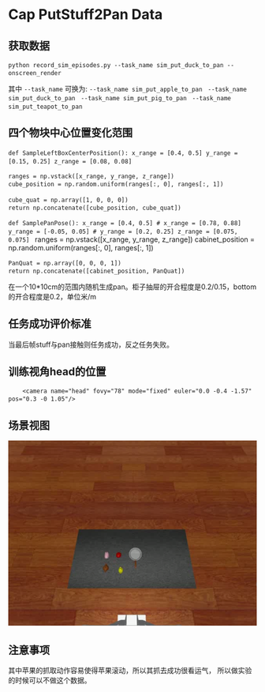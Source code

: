 # Cap PutStuff2Pan Data

## 获取数据
    python record_sim_episodes.py --task_name sim_put_duck_to_pan --onscreen_render
其中 `--task_name` 可换为:
`--task_name sim_put_apple_to_pan
`
`--task_name sim_put_duck_to_pan
`
`--task_name sim_put_pig_to_pan
`
`--task_name sim_put_teapot_to_pan
`
## 四个物块中心位置变化范围
`def SampleLeftBoxCenterPosition():
    x_range = [0.4, 0.5]
    y_range = [0.15, 0.25]
    z_range = [0.08, 0.08]`

    ranges = np.vstack([x_range, y_range, z_range])
    cube_position = np.random.uniform(ranges[:, 0], ranges[:, 1])

    cube_quat = np.array([1, 0, 0, 0])
    return np.concatenate([cube_position, cube_quat])

`def SamplePanPose():
    x_range = [0.4, 0.5]
    # x_range = [0.78, 0.88]
    y_range = [-0.05, 0.05]
    # y_range = [0.2, 0.25]
    z_range = [0.075, 0.075]
`
    ranges = np.vstack([x_range, y_range, z_range])
    cabinet_position = np.random.uniform(ranges[:, 0], ranges[:, 1])

    PanQuat = np.array([0, 0, 0, 1])
    return np.concatenate([cabinet_position, PanQuat])

在一个10*10cm的范围内随机生成pan。柜子抽屉的开合程度是0.2/0.15，bottom的开合程度是0.2，单位米/m

## 任务成功评价标准
当最后帧stuff与pan接触则任务成功，反之任务失败。

## 训练视角head的位置
		<camera name="head" fovy="78" mode="fixed" euler="0.0 -0.4 -1.57" pos="0.3 -0 1.05"/>

## 场景视图
![img_3.png](img_3.png)

## 注意事项
其中苹果的抓取动作容易使得苹果滚动，所以其抓去成功很看运气，
所以做实验的时候可以不做这个数据。
